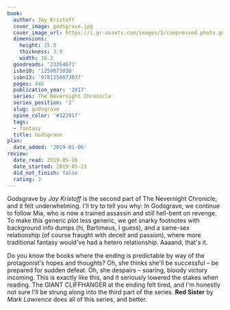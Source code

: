 ```yaml
---
book:
  author: Jay Kristoff
  cover_image: godsgrave.jpg
  cover_image_url: https://i.gr-assets.com/images/S/compressed.photo.goodreads.com/books/1500688862l/23264671._SX98_.jpg
  dimensions:
    height: 25.0
    thickness: 3.9
    width: 16.2
  goodreads: '23264671'
  isbn10: '1250073030'
  isbn13: '9781250073037'
  pages: 448
  publication_year: '2017'
  series: The Nevernight Chronicle
  series_position: '2'
  slug: godsgrave
  spine_color: '#32201f'
  tags:
  - fantasy
  title: Godsgrave
plan:
  date_added: '2019-01-06'
review:
  date_read: 2019-05-26
  date_started: 2019-05-21
  did_not_finish: false
  rating: 3
---
```


Godsgrave by *Jay Kristoff* is the second part of The Nevernight Chronicle, and it felt underwhelming. I'll try to tell you why: In Godsgrave, we continue to follow Mia, who is now a trained assassin and still hell-bent on revenge. To make this generic plot less generic, we get snarky footnotes with background info dumps (hi, Bartimeus, I guess), and a same-sex relationship (of course fraught with deceit and passion), where more traditional fantasy would've had a hetero relationship. Aaaand, that's it.

Do you know the books where the ending is predictable by way of the protagonist's hopes and thoughts? Oh, she thinks she'll be successful – be prepared for sudden defeat. Oh, she despairs – soaring, bloody victory incoming. This is exactly like this, and it seriously lowered the stakes when reading. The GIANT CLIFFHANGER at the ending felt tired, and I'm honestly not sure I'll be strung along into the third part of the series. **Red Sister** by *Mark Lawrence* does all of this series, and better.
